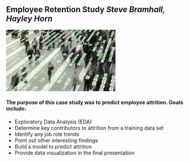 ## Employee Retention Study     *Steve Bramhall, Hayley Horn*
![picture](./InputFiles/PeopleDataImage.jpg)


#### The purpose of this case study was to predict employee attrition. Goals include:
- Exploratory Data Analysis (EDA)
- Determine key contributors to attrition from a training data set
- Identify any job role trends
- Point out other interesting findings
- Build a model to predict attrition
- Provide data visualization in the final presentation

